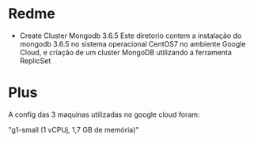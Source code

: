 # Redme

- Create Cluster Mongodb 3.6.5 
Este diretorio contem a instalação do mongodb 3.6.5 no sistema operacional CentOS7 no ambiente Google Cloud, e criação de um cluster MongoDB utilizando a ferramenta ReplicSet


# Plus

A config das 3 maquinas utilizadas no google cloud foram: 

"g1-small (1 vCPUj, 1,7 GB de memória)"
